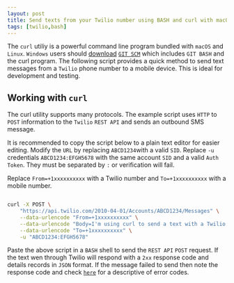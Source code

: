 ```yaml
---
layout: post
title: Send texts from your Twilio number using BASH and curl with macOS, Linux, and Windows
tags: [twilio,bash]
---
```


The `curl` utiliy is a powerful command line program bundled with `macOS` and `Linux`. `Windows` users should [download](https://gitforwindows.org) [`GIT SCM`](https://gitforwindows.org) which includes `GIT BASH` and the curl program. The following script provides a quick method to send text messages from a `Twilio` phone number to a mobile device. This is ideal for development and testing.

<!--more-->

## Working with `curl`

The curl utility supports many protocols. The example script uses `HTTP` to `POST` information to the `Twilio` `REST API` and sends an outbound SMS message.

It is recommended to copy the script below to a plain text editor for easier editing. Modify the `URL` by replacing `ABCD1234`with a valid `SID`. Replace `-u` credentials `ABCD1234:EFGH5678` with the same account `SID` and a valid `Auth Token`. They must be separated by `:` or verification will fail. 

Replace `From=+1xxxxxxxxxx` with a Twilio number and `To=+1xxxxxxxxxx` with a mobile number. 

```bash

curl -X POST \
    "https://api.twilio.com/2010-04-01/Accounts/ABCD1234/Messages" \
    --data-urlencode "From=+1xxxxxxxxxx" \
    --data-urlencode "Body=I'm using curl to send a text with a Twilio number!" \
    --data-urlencode "To=+1xxxxxxxxxx" \
    -u "ABCD1234:EFGH5678"

```
Paste the above script in a `BASH` shell to send the `REST API` `POST` request. If the text wen through Twilio will respond with a `2xx` response code and details records in `JSON` format. If the message failed to send then note the response code and check [`here`](https://www.twilio.com/docs/usage/your-request-to-twilio) for a descriptive of error codes.

